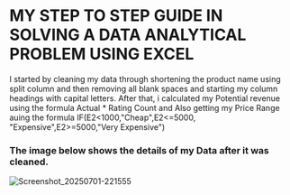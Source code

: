 # MY STEP TO STEP GUIDE IN SOLVING A DATA ANALYTICAL PROBLEM USING EXCEL
I started by cleaning my data through shortening the product name using split column and then removing all blank spaces and starting my column headings with capital letters.
After that, i calculated my Potential revenue using the formula Actual * Rating Count and Also getting my Price Range auing the formula IF(E2<1000,"Cheap",E2<=5000, "Expensive",E2>=5000,"Very Expensive")
### The image below shows the details of my Data after it was cleaned.
![Screenshot_20250701-221555](https://github.com/user-attachments/assets/1d2eb857-b785-44b7-9dd6-9f6ff358b922)

